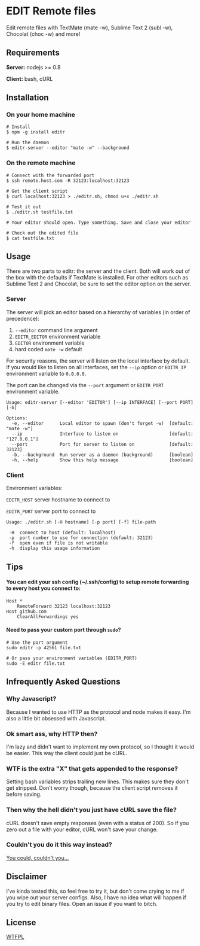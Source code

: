 # EDIT Remote files

Edit remote files with TextMate (mate -w), Sublime Text 2 (subl -w), Chocolat (choc -w) and more!

## Requirements

**Server:** nodejs >= 0.8

**Client:** bash, cURL

## Installation

### On your home machine

```shell
# Install
$ npm -g install editr

# Run the daemon
$ editr-server --editor "mate -w" --background
```

### On the remote machine

```shell
# Connect with the forwarded port
$ ssh remote.host.com -R 32123:localhost:32123

# Get the client script
$ curl localhost:32123 > ./editr.sh; chmod u+x ./editr.sh

# Test it out
$ ./editr.sh testfile.txt

# Your editor should open. Type something. Save and close your editor

# Check out the edited file
$ cat testfile.txt
```

## Usage

There are two parts to editr: the server and the client.
Both will work out of the box with the defaults if TextMate is installed. For other editors such as Sublime Text 2 and Chocolat, be sure to set the editor option on the server.

### Server

The server will pick an editor based on a hierarchy of variables (in order of precedence):

1. `--editor` command line argument
2. `EDITR_EDITOR` environment variable
3. `EDITOR` environment variable
4. hard coded `mate -w` default

For security reasons, the server will listen on the local interface by default.
If you would like to listen on all interfaces, set the `--ip` option or `EDITR_IP` environment variable to `0.0.0.0`.

The port can be changed via the `--port` argument or `EDITR_PORT` environment variable.

```
Usage: editr-server [--editor 'EDITOR'] [--ip INTERFACE] [--port PORT] [-b]

Options:
  -e, --editor      Local editor to spawn (don't forget -w)  [default: "mate -w"]
  --ip              Interface to listen on                   [default: "127.0.0.1"]
  --port            Port for server to listen on             [default: 32123]
  -b, --background  Run server as a daemon (background)      [boolean]
  -h, --help        Show this help message                   [boolean]
```

### Client

Environment variables:

`EDITR_HOST` server hostname to connect to

`EDITR_PORT` server port to connect to

```
Usage: ./editr.sh [-H hostname] [-p port] [-f] file-path

 -H  connect to host (default: localhost)
 -p  port number to use for connection (default: 32123)
 -f  open even if file is not writable
 -h  display this usage information
```


## Tips

#### You can edit your ssh config (~/.ssh/config) to setup remote forwarding to every host you connect to:

```
Host *
    RemoteForward 32123 localhost:32123
Host github.com
    ClearAllForwardings yes
```

#### Need to pass your custom port through `sudo`?

```shell
# Use the port argument
sudo editr -p 42561 file.txt

# Or pass your environment variables (EDITR_PORT)
sudo -E editr file.txt
```

## Infrequently Asked Questions

### Why Javascript?

Because I wanted to use HTTP as the protocol and node makes it easy. I'm also a little bit obsessed with Javascript.

### Ok smart ass, why HTTP then?

I'm lazy and didn't want to implement my own protocol, so I thought it would be easier. This way the client could just be cURL.

### WTF is the extra "X" that gets appended to the response?

Setting bash variables strips trailing new lines. This makes sure they don't get stripped. Don't worry though, because the client script removes it before saving.

### Then why the hell didn't you just have cURL save the file?

cURL doesn't save empty responses (even with a status of 200). So if you zero out a file with your editor, cURL won't save your change.

### Couldn't you do it this way instead?

[You could, couldn't you...](https://help.github.com/articles/fork-a-repo)

## Disclaimer

I've kinda tested this, so feel free to try it, but don't come crying to me if you wipe out your server configs. 
Also, I have no idea what will happen if you try to edit binary files. Open an issue if you want to bitch.

## License

[WTFPL](http://en.wikipedia.org/wiki/WTFPL)